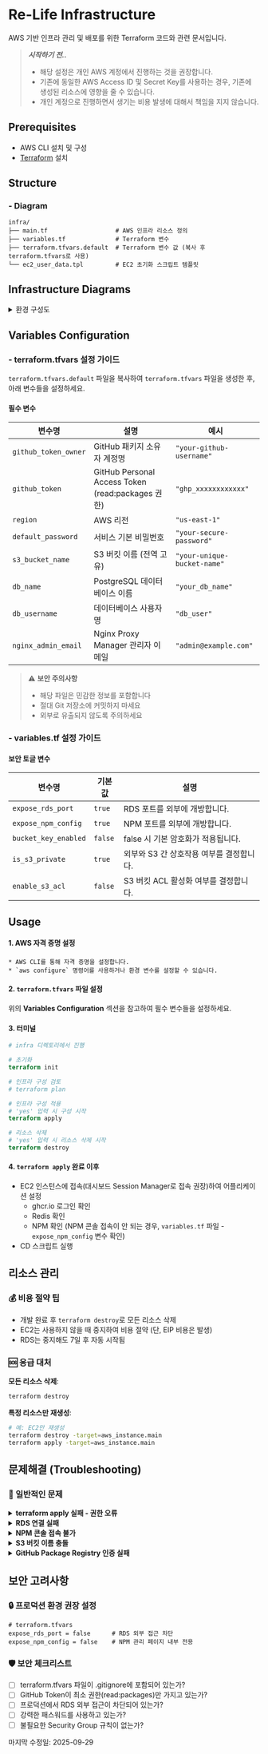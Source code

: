 # Re-Life Infrastructure
AWS 기반 인프라 관리 및 배포를 위한 Terraform 코드와 관련 문서입니다.

> ***시작하기 전..***
> * 해당 설정은 개인 AWS 계정에서 진행하는 것을 권장합니다.
> * 기존에 동일한 AWS Access ID 및 Secret Key를 사용하는 경우, 기존에 생성된 리소스에 영향을 줄 수 있습니다.
> * 개인 계정으로 진행하면서 생기는 비용 발생에 대해서 책임을 지지 않습니다.

## Prerequisites
- AWS CLI 설치 및 구성
- [Terraform](https://www.terraform.io/downloads.html) 설치

## Structure
### - Diagram
```
infra/
├── main.tf                   # AWS 인프라 리소스 정의
├── variables.tf              # Terraform 변수
├── terraform.tfvars.default  # Terraform 변수 값 (복사 후 terraform.tfvars로 사용)
└── ec2_user_data.tpl         # EC2 초기화 스크립트 템플릿
```

## Infrastructure Diagrams

<details>
<summary> 환경 구성도 </summary>

> **주의**: 개발 목적으로 RDS 포트(5432)와 NPM 관리 포트(81)가 외부에 노출되어 있습니다.

```mermaid
graph TB
    %% External
    Internet([Internet])
    Developer([개발자])

    %% AWS Cloud boundary
    subgraph AWS["AWS Cloud - Development"]
        %% VPC
        subgraph VPC["VPC (10.0.0.0/16)"]
            IGW[Internet Gateway]
            RT[Route Table]

            %% Subnets in different AZs
            subgraph AZ1["AZ-a (EC2, RDS 배치)"]
                Subnet1["Public Subnet 1<br/>(10.0.0.0/24)"]
                EC2["EC2 Instance<br/>(t3.micro)<br/>Amazon Linux 2023<br/>Docker, Redis, NPM:81"]
                RDS["🔓 PostgreSQL RDS<br/>db.t3.micro Single-AZ<br/>PUBLICLY ACCESSIBLE<br/>AZ-a 배치"]
            end

            subgraph AZ2["AZ-b"]
                Subnet2["Public Subnet 2<br/>(10.0.1.0/24)"]
            end

            subgraph AZ3["AZ-c"]
                Subnet3["Public Subnet 3<br/>(10.0.2.0/24)"]
            end

            subgraph AZ4["AZ-d"]
                Subnet4["Public Subnet 4<br/>(10.0.3.0/24)"]
            end

            %% Security Groups
            SG_MAIN["Main Security Group (sg_1)<br/>HTTP-80, HTTPS-443 항상 허용<br/>🔓 RDS-5432, NPM-81 조건부 허용<br/>EC2와 RDS 모두 적용"]
            SG_EC2_RDS[EC2-RDS 전용 Security Groups<br/>EC2 ↔ RDS 내부 통신<br/>Port 5432]

            %% RDS Subnet Group
            RDS_SG[RDS Subnet Group<br/>Subnet1 + Subnet2]

            %% IAM Role
            IAM_ROLE[IAM Role<br/>S3FullAccess<br/>SSM Access]
        end

        %% S3 and CloudFront
        S3[S3 Bucket<br/>Static Files]
        CF[CloudFront<br/>CDN Distribution]
        OAI[Origin Access Identity]

        %% EIP
        EIP[Elastic IP]
    end

    %% Connections
    Developer -.->|AWS Console| Internet
    Developer -.->|Direct DB Access<br/>Port 5432| Internet
    Developer -.->|NPM Admin<br/>Port 81| Internet
    Internet --> CF
    Internet --> IGW
    IGW --> RT
    RT --> Subnet1
    RT --> Subnet2
    RT --> Subnet3
    RT --> Subnet4

    EC2 --> EIP
    EIP --> Internet

    EC2 --> SG_MAIN
    EC2 --> SG_EC2_RDS
    RDS --> SG_MAIN
    RDS --> SG_EC2_RDS
    RDS --> RDS_SG

    CF --> OAI
    OAI --> S3

    EC2 -.->|IAM Role| IAM_ROLE
    IAM_ROLE -.->|Access| S3
    EC2 -.->|DB Connect| RDS

    %% Styling
    classDef aws fill:#ff9900,stroke:#232f3e,stroke-width:2px,color:#fff
    classDef compute fill:#ff6b6b,stroke:#c92a2a,stroke-width:2px,color:#fff
    classDef storage fill:#4ecdc4,stroke:#2b8a3e,stroke-width:2px,color:#fff
    classDef network fill:#74c0fc,stroke:#1864ab,stroke-width:2px,color:#fff
    classDef database fill:#ffd43b,stroke:#fab005,stroke-width:2px,color:#000
    classDef warning fill:#ff6b6b,stroke:#c92a2a,stroke-width:3px,color:#fff

    class AWS aws
    class EC2,EIP,IAM_ROLE compute
    class S3,CF storage
    class VPC,IGW,RT,Subnet1,Subnet2,Subnet3,Subnet4,SG_MAIN,SG_EC2_RDS network
    class RDS,RDS_SG warning
```

**현재 설정값 (variables.tf):**
- PORT
  - `expose_rds_port = true` 🔓
  - `expose_npm_config = true` 🔓
- RDS 외부 접근
  - `publicly_accessible = true`

**프로덕션 권장 설정값:**
- `expose_rds_port = false` 🔒
- `expose_npm_config = false` 🔒
- `publicly_accessible = false` (RDS)

</details>

## Variables Configuration

### - terraform.tfvars 설정 가이드

`terraform.tfvars.default` 파일을 복사하여 `terraform.tfvars` 파일을 생성한 후, 아래 변수들을 설정하세요.

#### 필수 변수
| 변수명 | 설명 | 예시                          |
|--------|------|-----------------------------|
| `github_token_owner` | GitHub 패키지 소유자 계정명 | `"your-github-username"`    |
| `github_token` | GitHub Personal Access Token (read:packages 권한) | `"ghp_xxxxxxxxxxxx"`        |
| `region` | AWS 리전 | `"us-east-1"`               |
| `default_password` | 서비스 기본 비밀번호 | `"your-secure-password"`    |
| `s3_bucket_name` | S3 버킷 이름 (전역 고유) | `"your-unique-bucket-name"` |
| `db_name` | PostgreSQL 데이터베이스 이름 | `"your_db_name"`            |
| `db_username` | 데이터베이스 사용자명 | `"db_user"`                 |
| `nginx_admin_email` | Nginx Proxy Manager 관리자 이메일 | `"admin@example.com"`       |

> ⚠️ **보안 주의사항**
> * 해당 파일은 민감한 정보를 포함합니다
> * 절대 Git 저장소에 커밋하지 마세요
> * 외부로 유출되지 않도록 주의하세요

### - variables.tf 설정 가이드
#### 보안 토글 변수
| 변수명                  | 기본값     | 설명                       |
|----------------------|---------|--------------------------|
| `expose_rds_port`    | `true`  | RDS 포트를 외부에 개방합니다.       |
| `expose_npm_config`  | `true`  | NPM 포트를 외부에 개방합니다.       |
| `bucket_key_enabled` | `false` | false 시 기본 암호화가 적용됩니다.   |
| `is_s3_private`      | `true`  | 외부와 S3 간 상호작용 여부를 결정합니다. |
| `enable_s3_acl`      | `false` | S3 버킷 ACL 활성화 여부를 결정합니다. |


## Usage
#### 1. AWS 자격 증명 설정
    * AWS CLI를 통해 자격 증명을 설정합니다.
    * `aws configure` 명령어를 사용하거나 환경 변수를 설정할 수 있습니다.

#### 2. `terraform.tfvars` 파일 설정
위의 **Variables Configuration** 섹션을 참고하여 필수 변수들을 설정하세요.

#### 3. 터미널
```terraform
# infra 디렉토리에서 진행

# 초기화 
terraform init

# 인프라 구성 검토
# terraform plan 

# 인프라 구성 적용
# 'yes' 입력 시 구성 시작
terraform apply

# 리소스 삭제
# 'yes' 입력 시 리소스 삭제 시작
terraform destroy
```

#### 4. `terraform apply` 완료 이후
* EC2 인스턴스에 접속(대시보드 Session Manager로 접속 권장)하여 어플리케이션 설정
  * ghcr.io 로그인 확인
  * Redis 확인
  * NPM 확인 (NPM 콘솔 접속이 안 되는 경우, `variables.tf` 파일 - `expose_npm_config` 변수 확인)
* CD 스크립트 실행

## 리소스 관리

### 💰 비용 절약 팁
* 개발 완료 후 `terraform destroy`로 모든 리소스 삭제
* EC2는 사용하지 않을 때 중지하여 비용 절약 (단, EIP 비용은 발생)
* RDS는 중지해도 7일 후 자동 시작됨

### 🆘 응급 대처
**모든 리소스 삭제**:
```bash
terraform destroy
```

**특정 리소스만 재생성**:
```bash
# 예: EC2만 재생성
terraform destroy -target=aws_instance.main
terraform apply -target=aws_instance.main
```

## 문제해결 (Troubleshooting)

### 🔧 일반적인 문제

<details>
<summary><b>terraform apply 실패 - 권한 오류</b></summary>

**증상**: `AccessDenied` 또는 권한 관련 오류

**해결방법**:
1. AWS CLI 설정 확인: `aws sts get-caller-identity`
2. IAM 사용자에게 다음 권한 필요:
   * EC2FullAccess
   * RDSFullAccess
   * S3FullAccess
   * CloudFrontFullAccess
   * IAMFullAccess
   * VPCFullAccess

   or
   * AdministratorAccess

</details>

<details>
<summary><b>RDS 연결 실패</b></summary>

**증상**: 애플리케이션에서 데이터베이스 연결 오류

**해결방법**:
1. Security Group 확인 - RDS 포트(5432) 허용 여부
2. `expose_rds_port = true` 설정 확인 (개발 환경)
3. RDS 엔드포인트 주소 확인: AWS 콘솔 → RDS → 데이터베이스

</details>

<details>
<summary><b>NPM 콘솔 접속 불가</b></summary>

**증상**: Nginx Proxy Manager 관리 페이지 접속 안됨

**해결방법**:
1. `expose_npm_config = true` 설정 확인
2. Security Group에서 포트 81 허용 여부 확인
3. EC2 Public IP:81로 접속 시도
4. 초기 로그인 정보:
   * Email: `nginx_admin_email` 설정값
   * Password: `default_password` 설정값

</details>

<details>
<summary><b>S3 버킷 이름 충돌</b></summary>

**증상**: `BucketAlreadyExists` 오류

**해결방법**:
* `s3_bucket_name`을 전역에서 고유한 이름으로 변경
* 예: `relife-your-name-20250929`

</details>

<details>
<summary><b>GitHub Package Registry 인증 실패</b></summary>

**증상**: EC2에서 ghcr.io 로그인 실패

**해결방법**:
1. GitHub Token 권한 확인: `read:packages` 필요
2. Token 유효성 확인: 만료되지 않았는지 점검
3. EC2에서 수동 로그인 시도:
   ```bash
   echo $GITHUB_TOKEN | docker login ghcr.io -u $GITHUB_USERNAME --password-stdin
   ```
4. 로그인 확인:
   ```bash
   cat ~/.docker/config.json | jq '.auths'
   
   # 출력 예시:
   # {
   #    "ghcr.io": {
   #      "auth": "base64-encoded-auth-string"
   #     }
   # }
   ```

</details>

## 보안 고려사항

### 🔒 프로덕션 환경 권장 설정
```hcl
# terraform.tfvars
expose_rds_port = false      # RDS 외부 접근 차단
expose_npm_config = false    # NPM 관리 페이지 내부 전용
```

### 🛡️ 보안 체크리스트
- [ ] terraform.tfvars 파일이 .gitignore에 포함되어 있는가?
- [ ] GitHub Token이 최소 권한(read:packages)만 가지고 있는가?
- [ ] 프로덕션에서 RDS 외부 접근이 차단되어 있는가?
- [ ] 강력한 패스워드를 사용하고 있는가?
- [ ] 불필요한 Security Group 규칙이 없는가?

마지막 수정일: 2025-09-29
